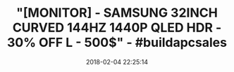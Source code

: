 ---
title: >-
  "[MONITOR] - SAMSUNG 32INCH CURVED 144HZ 1440P QLED HDR - 30% OFF L - 500$" -
  #buildapcsales
name: >-
  Samsung LC32HG70QQNXZA  C32HG70 32-Inch HDR QLED Curved Gaming Monitor (144Hz
  / 1ms)
date: '2018-02-04 22:25:14'
buy_now: >-
  https://www.amazon.com/Samsung-LC32HG70QQNXZA-C32HG70-32-Inch-Monitor/dp/B06XT6WQCJ?psc=1&SubscriptionId=AKIAIA5RBQIWQVTCUEUQ&tag=coldcutdeals-20&linkCode=xm2&camp=2025&creative=165953&creativeASIN=B06XT6WQCJ
description_markdown: >+
  Samsung LC32HG70QQNXZA  C32HG70 32-Inch HDR QLED Curved Gaming Monitor (144Hz
  / 1ms)

    - Quantum dot and aspect ratio-16:9

    - 1 billion color support

    - QHD resolution

    - Refresh rate 144Hz

    - Response time 1M/s

tweet_id_str: '960278097739251714'
price: $699.99
you_save: ''
asin: B06XT6WQCJ
image: 'https://images-na.ssl-images-amazon.com/images/I/41QErex0q4L.jpg'

---